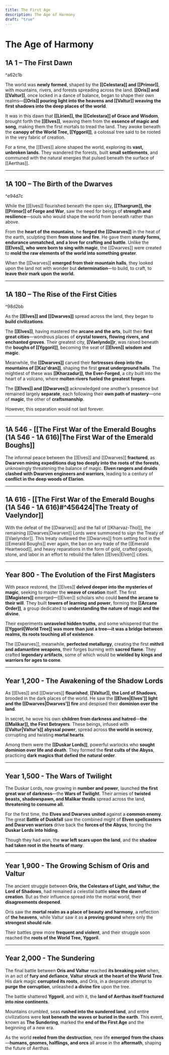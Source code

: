 ```yaml
---
title: The First Age
description: The Age of Harmony
draft: "true"
---
```

# The Age of Harmony
## **1A 1 – The First Dawn**

^a62c1b

The world was **newly formed**, shaped by the **[[Celestara]] and [[Primor]]**, with mountains, rivers, and forests spreading across the land. **[[Oris]] and [[Valtur]]**, once locked in a dance of balance, began to shape their own realms—**[[Oris]] pouring light into the heavens and [[Valtur]] weaving the first shadows into the deep places of the world**.

It was in this dawn that **[[Lirien]], the [[Celestara]] of Grace and Wisdom**, brought forth the **[[Elves]]**, weaving them from the **essence of magic and song**, making them the first mortals to tread the land. They awoke beneath the **canopy of the World Tree, [[Yggoril]]**, a colossal tree said to be rooted in the very fabric of creation.

For a time, the [[Elves]] alone shaped the world, exploring its **vast, unbroken lands**. They wandered the forests, built **small settlements**, and communed with the natural energies that pulsed beneath the surface of [[Aerthas]].

---

## **1A 100 – The Birth of the Dwarves**

^e94d7c

While the [[Elves]] flourished beneath the open sky, **[[Thargrum]], the [[Primor]] of Forge and War**, saw the need for beings of **strength and resilience**—souls who would shape the world from beneath rather than above.

From the **heart of the mountains**, he **forged the [[Dwarves]]** in the heat of the earth, sculpting them **from stone and fire**. He gave them **sturdy forms, endurance unmatched, and a love for crafting and battle**. Unlike the **[[Elves]], who were born to sing with magic**, the [[Dwarves]] were created to **mold the raw elements of the world into something greater**.

When the [[Dwarves]] **emerged from their mountain halls**, they looked upon the land not with wonder but **determination**—to build, to craft, to **leave their mark upon the world.**

---

## **1A 180 – The Rise of the First Cities**

^98d2bb

As the **[[Elves]] and [[Dwarves]]** spread across the land, they began to **build civilizations**.

The **[[Elves]]**, having mastered the **arcane and the arts**, built their **first great cities**—wondrous places of **crystal towers, flowing rivers, and enchanted groves**. Their greatest city, **[[Vaelyndo]]r**, was raised beneath the **boughs of [[Yggoril]]**, becoming the seat of **[[Elven]] wisdom and magic**.

Meanwhile, the **[[Dwarves]]** carved their **fortresses deep into the mountains of [[Kaz'dran]]**, shaping the first **great underground halls**. The mightiest of these was **[[Kharzadur]], the Ever-Forged**, a city built into the heart of a volcano, where **molten rivers fueled the greatest forges**.

The **[[Elves]] and [[Dwarves]]** acknowledged one another’s presence but remained largely **separate**, each following their **own path of mastery**—one of **magic**, the other of **craftsmanship**.

However, this separation would not last forever.

---

## **1A 546 - [[The First War of the Emerald Boughs (1A 546 - 1A 616)|The First War of the Emerald Boughs]]**

The informal peace between the [[Elves]] and [[Dwarves]] **fractured**, as **Dwarven mining expeditions dug too deeply into the roots of the forests**, unknowingly threatening the balance of magic. **Elven rangers and druids clashed with Dwarven engineers and warriors**, leading to a century of **conflict in the deep woods of Elarion**.

---

## **1A 616 - [[The First War of the Emerald Boughs (1A 546 - 1A 616)#^456424|The Treaty of Vaelyndor]]**

With the defeat of the [[Dwarves]] and the fall of [[Kharvaz-Thol]], the remaining [[Dwarves|Dwarven]] Lords were summoned to sign the Treaty of [[Vaelyndor]]. This treaty outlawed the [[Dwarves]] from setting foot in the [[Emerald Boughs]] ever again, the ban on any trade of the [[Emerald Heartwood]], and heavy reparations in the form of gold, crafted goods, stone, and labor in an effort to rebuild the fallen [[Elves|Elven]] cities.

---

## **Year 800 - The Evolution of the First Magisters**

With peace restored, the [[Elves]] **delved deeper into the mysteries of magic**, seeking to master the **weave of creation** itself. The first **[[Magisters]]** emerged—[[Elven]] scholars who could **bend the arcane to their will**. They built **towers of learning and power**, forming the **[[Arcane Order]]**, a group dedicated to **understanding the nature of magic and the divine**.

Their experiments **unraveled hidden truths**, and some whispered that the **[[Yggoril|World Tree]] was more than just a tree—it was a bridge between realms, its roots touching all of existence**.

The [[Dwarves]], meanwhile, **perfected metallurgy**, creating the first **mithril and adamantine weapons**, their forges burning with **sacred flame**. They crafted **legendary artifacts**, some of which would be **wielded by kings and warriors for ages to come**.

---

## **Year 1,200 - The Awakening of the Shadow Lords**

As [[Elves]] and [[Dwarves]] **flourished**, **[[Valtur]], the Lord of Shadows**, brooded in the dark places of the world. He saw the **[[Elves|Elves’]] light and the [[Dwarves|Dwarves’]] fire** and despised their **dominion over the land**.

In secret, he wove his own **children from darkness and hatred**—**the [[Malikar]], the First Betrayers**. These beings, infused with **[[Valtur|Valtur’s]] abyssal power**, spread across **the world in secrecy**, corrupting and twisting **mortal hearts**.

Among them were the **[[Duskar Lords]]**, powerful warlocks who **sought dominion over life and death**. They formed the **first cults of the Abyss**, practicing **dark magics that defied the natural order**.

---

## **Year 1,500 - The Wars of Twilight**

The Duskar Lords, now growing in **number and power**, launched **the first great war of darkness**—the **Wars of Twilight**. Their armies of **twisted beasts, shadowspawn, and Malikar thralls** spread across the land, **threatening to consume all.**

For the first time, the **Elves and Dwarves** **united** against a **common enemy**. The great **Battle of Duskfall** saw the combined might of **Elven spellcasters and Dwarven warriors** drive back the **forces of the Abyss**, forcing the **Duskar Lords into hiding**.

Though they had won, the **war left scars upon the land**, and the **shadow had taken root in the hearts of many**.

---

## **Year 1,900 - The Growing Schism of Oris and Valtur**

The ancient struggle between **Oris, the Celestara of Light, and Valtur, the Lord of Shadows**, had remained a celestial battle **since the dawn of creation**. But as their influence spread into the mortal world, their **disagreements deepened**.

Oris saw the **mortal realm as a place of beauty and harmony**, a reflection of **the heavens**, while Valtur saw it as **a proving ground** where only the **strongest should rule**.

Their battles grew more **frequent and violent**, and their struggle soon reached the **roots of the World Tree, Yggoril**.

---

## **Year 2,000 - The Sundering**

The final battle between **Oris and Valtur** reached **its breaking point** when, in an act of **fury and defiance**, **Valtur struck at the heart of the World Tree**. His dark magic **corrupted its roots**, and Oris, in a desperate attempt to **purge the corruption**, unleashed **a divine fire** upon the tree.

The battle shattered **Yggoril**, and with it, the **land of Aerthas itself fractured into nine continents**.

Mountains crumbled, seas **rushed into the sundered land**, and entire civilizations were **lost beneath the waves or buried in the earth**. This event, known as **The Sundering**, marked the **end of the First Age** and the beginning of a new era.

As the world **reeled from the destruction**, new life **emerged from the chaos**—**humans, gnomes, halflings, and orcs** all arose in the **aftermath**, shaping the future of Aerthas.